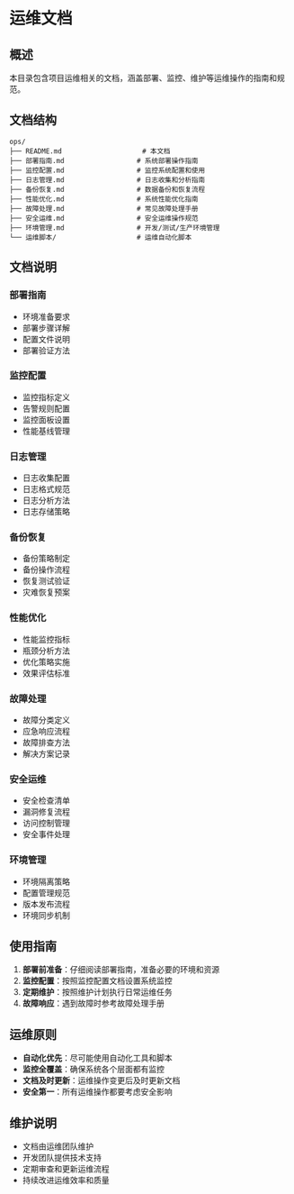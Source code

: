 # 运维文档

## 概述

本目录包含项目运维相关的文档，涵盖部署、监控、维护等运维操作的指南和规范。

## 文档结构

```
ops/
├── README.md                    # 本文档
├── 部署指南.md                  # 系统部署操作指南
├── 监控配置.md                  # 监控系统配置和使用
├── 日志管理.md                  # 日志收集和分析指南
├── 备份恢复.md                  # 数据备份和恢复流程
├── 性能优化.md                  # 系统性能优化指南
├── 故障处理.md                  # 常见故障处理手册
├── 安全运维.md                  # 安全运维操作规范
├── 环境管理.md                  # 开发/测试/生产环境管理
└── 运维脚本/                    # 运维自动化脚本
```

## 文档说明

### 部署指南
- 环境准备要求
- 部署步骤详解
- 配置文件说明
- 部署验证方法

### 监控配置
- 监控指标定义
- 告警规则配置
- 监控面板设置
- 性能基线管理

### 日志管理
- 日志收集配置
- 日志格式规范
- 日志分析方法
- 日志存储策略

### 备份恢复
- 备份策略制定
- 备份操作流程
- 恢复测试验证
- 灾难恢复预案

### 性能优化
- 性能监控指标
- 瓶颈分析方法
- 优化策略实施
- 效果评估标准

### 故障处理
- 故障分类定义
- 应急响应流程
- 故障排查方法
- 解决方案记录

### 安全运维
- 安全检查清单
- 漏洞修复流程
- 访问控制管理
- 安全事件处理

### 环境管理
- 环境隔离策略
- 配置管理规范
- 版本发布流程
- 环境同步机制

## 使用指南

1. **部署前准备**：仔细阅读部署指南，准备必要的环境和资源
2. **监控配置**：按照监控配置文档设置系统监控
3. **定期维护**：按照维护计划执行日常运维任务
4. **故障响应**：遇到故障时参考故障处理手册

## 运维原则

- **自动化优先**：尽可能使用自动化工具和脚本
- **监控全覆盖**：确保系统各个层面都有监控
- **文档及时更新**：运维操作变更后及时更新文档
- **安全第一**：所有运维操作都要考虑安全影响

## 维护说明

- 文档由运维团队维护
- 开发团队提供技术支持
- 定期审查和更新运维流程
- 持续改进运维效率和质量